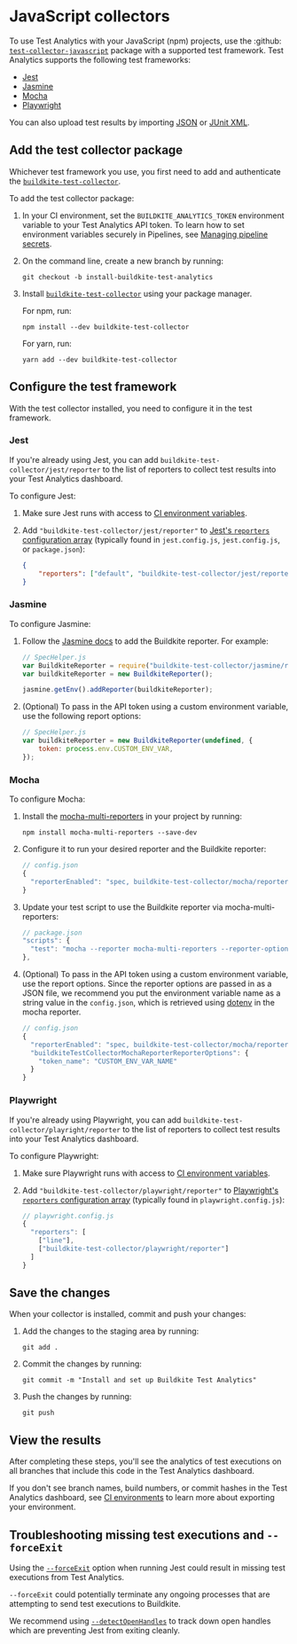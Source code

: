 # JavaScript collectors

To use Test Analytics with your JavaScript (npm) projects, use the :github: [`test-collector-javascript`](https://github.com/buildkite/test-collector-javascript) package with a supported test framework. Test Analytics supports the following test frameworks:

-   [Jest](https://jestjs.io/)
-   [Jasmine](https://jasmine.github.io/)
-   [Mocha](https://mochajs.org/)
-   [Playwright](https://playwright.dev)

You can also upload test results by importing [JSON](/docs/test-analytics/importing-json) or [JUnit XML](/docs/test-analytics/importing-junit-xml).

## Add the test collector package

Whichever test framework you use, you first need to add and authenticate the [`buildkite-test-collector`](https://www.npmjs.com/package/buildkite-test-collector).

To add the test collector package:

1. In your CI environment, set the `BUILDKITE_ANALYTICS_TOKEN` environment variable to your Test Analytics API token.
   To learn how to set environment variables securely in Pipelines, see [Managing pipeline secrets](/docs/pipelines/secrets).

1. On the command line, create a new branch by running:

    ```
    git checkout -b install-buildkite-test-analytics
    ```

1. Install [`buildkite-test-collector`](https://www.npmjs.com/package/buildkite-test-collector) using your package manager.

    For npm, run:

    ```shell
    npm install --dev buildkite-test-collector
    ```

    For yarn, run:

    ```shell
    yarn add --dev buildkite-test-collector
    ```

## Configure the test framework

With the test collector installed, you need to configure it in the test framework.

### Jest

If you're already using Jest, you can add `buildkite-test-collector/jest/reporter` to the list of reporters to collect test results into your Test Analytics dashboard.

To configure Jest:

1. Make sure Jest runs with access to [CI environment variables](/docs/test-analytics/ci-environments).
1. Add `"buildkite-test-collector/jest/reporter"` to [Jest's `reporters` configuration array](https://jestjs.io/docs/configuration#reporters-arraymodulename--modulename-options) (typically found in `jest.config.js`, `jest.config.js`, or `package.json`):

    ```json
    {
        "reporters": ["default", "buildkite-test-collector/jest/reporter"]
    }
    ```

### Jasmine

To configure Jasmine:

1. Follow the [Jasmine docs](https://jasmine.github.io/setup/nodejs.html#reporters) to add the Buildkite reporter. For example:

    ```js
    // SpecHelper.js
    var BuildkiteReporter = require("buildkite-test-collector/jasmine/reporter");
    var buildkiteReporter = new BuildkiteReporter();

    jasmine.getEnv().addReporter(buildkiteReporter);
    ```

1. (Optional) To pass in the API token using a custom environment variable, use the following report options:

    ```js
    // SpecHelper.js
    var buildkiteReporter = new BuildkiteReporter(undefined, {
        token: process.env.CUSTOM_ENV_VAR,
    });
    ```

### Mocha

To configure Mocha:

1. Install the [mocha-multi-reporters](https://github.com/stanleyhlng/mocha-multi-reporters) in your project by running:

    ```
    npm install mocha-multi-reporters --save-dev
    ```

1. Configure it to run your desired reporter and the Buildkite reporter:

    ```js
    // config.json
    {
      "reporterEnabled": "spec, buildkite-test-collector/mocha/reporter"
    }
    ```

1. Update your test script to use the Buildkite reporter via mocha-multi-reporters:

    ```js
    // package.json
    "scripts": {
      "test": "mocha --reporter mocha-multi-reporters --reporter-options configFile=config.json"
    },
    ```

1. (Optional) To pass in the API token using a custom environment variable, use the report options. Since the reporter options are passed in as a JSON file, we recommend you put the environment variable name as a string value in the `config.json`, which is retrieved using [dotenv](https://github.com/motdotla/dotenv) in the mocha reporter.

    ```js
    // config.json
    {
      "reporterEnabled": "spec, buildkite-test-collector/mocha/reporter",
      "buildkiteTestCollectorMochaReporterReporterOptions": {
        "token_name": "CUSTOM_ENV_VAR_NAME"
      }
    }
    ```

### Playwright

If you're already using Playwright, you can add `buildkite-test-collector/playright/reporter` to the list of reporters to collect test results into your Test Analytics dashboard.

To configure Playwright:

1. Make sure Playwright runs with access to [CI environment variables](/docs/test-analytics/ci-environments).
1. Add `"buildkite-test-collector/playwright/reporter"` to [Playwright's `reporters` configuration array](https://playwright.dev/docs/test-reporters#multiple-reporters) (typically found in `playwright.config.js`):

    ```js
    // playwright.config.js
    {
      "reporters": [
        ["line"],
        ["buildkite-test-collector/playwright/reporter"]
      ]
    }
    ```

## Save the changes

When your collector is installed, commit and push your changes:

1. Add the changes to the staging area by running:

    ```shell
    git add .
    ```

1. Commit the changes by running:

    ```shell
    git commit -m "Install and set up Buildkite Test Analytics"
    ```

1. Push the changes by running:

    ```shell
    git push
    ```

## View the results

After completing these steps, you'll see the analytics of test executions on all branches that include this code in the Test Analytics dashboard.

If you don't see branch names, build numbers, or commit hashes in the Test Analytics dashboard, see [CI environments](/docs/test-analytics/ci-environments) to learn more about exporting your environment.

## Troubleshooting missing test executions and `--forceExit`

Using the [`--forceExit`](https://jestjs.io/docs/cli#--forceexit) option when running Jest could result in missing test executions from Test Analytics.

`--forceExit` could potentially terminate any ongoing processes that are attempting to send test executions to Buildkite.

We recommend using [`--detectOpenHandles`](https://jestjs.io/docs/cli#--detectopenhandles) to track down open handles which are preventing Jest from exiting cleanly.
